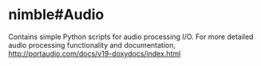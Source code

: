 nimble#Audio
===========


Contains simple Python scripts for audio processing I/O.
For more detailed audio processing functionality and documentation, http://portaudio.com/docs/v19-doxydocs/index.html
